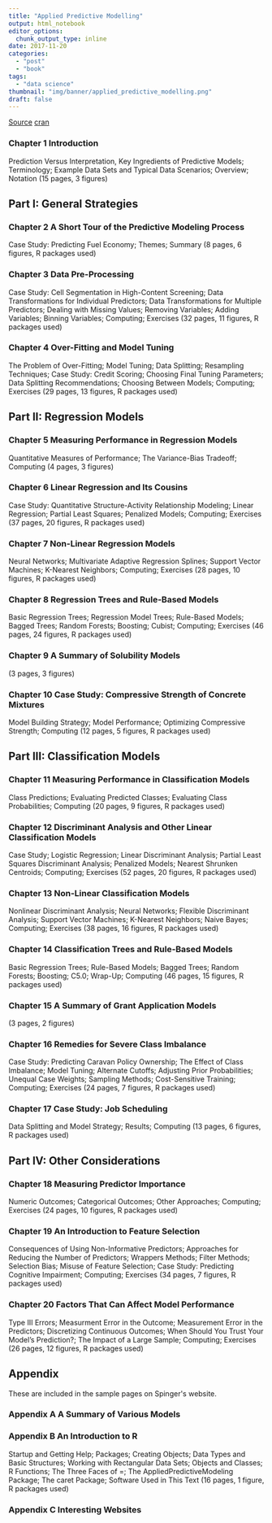 ```yaml
---
title: "Applied Predictive Modelling"
output: html_notebook
editor_options: 
  chunk_output_type: inline
date: 2017-11-20
categories:
  - "post"
  - "book"
tags: 
  - "data science"
thumbnail: "img/banner/applied_predictive_modelling.png"
draft: false
---
```


[Source](http://appliedpredictivemodeling.com)
[cran](https://cran.r-project.org/web/packages/AppliedPredictiveModeling/index.html)


### Chapter 1 Introduction

Prediction Versus Interpretation, Key Ingredients of Predictive Models; Terminology; Example Data Sets and Typical Data Scenarios; Overview; Notation (15 pages, 3 figures)
## Part I: General Strategies

### Chapter 2 A Short Tour of the Predictive Modeling Process

Case Study: Predicting Fuel Economy; Themes; Summary (8 pages, 6 figures, R packages used)

### Chapter 3 Data Pre-Processing

Case Study: Cell Segmentation in High-Content Screening; Data Transformations for Individual Predictors; Data Transformations for Multiple Predictors; Dealing with Missing Values; Removing Variables; Adding Variables; Binning Variables; Computing; Exercises (32 pages, 11 figures, R packages used)

### Chapter 4 Over-Fitting and Model Tuning

The Problem of Over-Fitting; Model Tuning; Data Splitting; Resampling Techniques; Case Study: Credit Scoring; Choosing Final Tuning Parameters; Data Splitting Recommendations; Choosing Between Models; Computing; Exercises (29 pages, 13 figures, R packages used)

## Part II: Regression Models

### Chapter 5 Measuring Performance in Regression Models

Quantitative Measures of Performance; The Variance-Bias Tradeoff; Computing (4 pages, 3 figures)

### Chapter 6 Linear Regression and Its Cousins

Case Study: Quantitative Structure-Activity Relationship Modeling; Linear Regression; Partial Least Squares; Penalized Models; Computing; Exercises (37 pages, 20 figures, R packages used)

### Chapter 7 Non-Linear Regression Models

Neural Networks; Multivariate Adaptive Regression Splines; Support Vector Machines; K-Nearest Neighbors; Computing; Exercises (28 pages, 10 figures, R packages used)

### Chapter 8 Regression Trees and Rule-Based Models

Basic Regression Trees; Regression Model Trees; Rule-Based Models; Bagged Trees; Random Forests; Boosting; Cubist; Computing; Exercises (46 pages, 24 figures, R packages used)
### Chapter 9 A Summary of Solubility Models

(3 pages, 3 figures)

### Chapter 10 Case Study: Compressive Strength of Concrete Mixtures

Model Building Strategy; Model Performance; Optimizing Compressive Strength; Computing (12 pages, 5 figures, R packages used)

## Part III: Classification Models

### Chapter 11 Measuring Performance in Classification Models

Class Predictions; Evaluating Predicted Classes; Evaluating Class Probabilities; Computing (20 pages, 9 figures, R packages used)

### Chapter 12 Discriminant Analysis and Other Linear Classification Models

Case Study; Logistic Regression; Linear Discriminant Analysis; Partial Least Squares Discriminant Analysis; Penalized Models; Nearest Shrunken Centroids; Computing; Exercises (52 pages, 20 figures, R packages used)

### Chapter 13 Non-Linear Classification Models

Nonlinear Discriminant Analysis; Neural Networks; Flexible Discriminant Analysis; Support Vector Machines; K-Nearest Neighbors; Naive Bayes; Computing; Exercises (38 pages, 16 figures, R packages used)

### Chapter 14 Classification Trees and Rule-Based Models

Basic Regression Trees; Rule-Based Models; Bagged Trees; Random Forests; Boosting; C5.0; Wrap-Up; Computing (46 pages, 15 figures, R packages used)

### Chapter 15 A Summary of Grant Application Models

(3 pages, 2 figures)

### Chapter 16 Remedies for Severe Class Imbalance

Case Study: Predicting Caravan Policy Ownership; The Effect of Class Imbalance; Model Tuning; Alternate Cutoffs; Adjusting Prior Probabilities; Unequal Case Weights; Sampling Methods; Cost-Sensitive Training; Computing; Exercises (24 pages, 7 figures, R packages used)

### Chapter 17 Case Study: Job Scheduling

Data Splitting and Model Strategy; Results; Computing (13 pages, 6 figures, R packages used)

## Part IV: Other Considerations

### Chapter 18 Measuring Predictor Importance

Numeric Outcomes; Categorical Outcomes; Other Approaches; Computing; Exercises (24 pages, 10 figures, R packages used)

### Chapter 19 An Introduction to Feature Selection

Consequences of Using Non-Informative Predictors; Approaches for Reducing the Number of Predictors; Wrappers Methods; Filter Methods; Selection Bias; Misuse of Feature Selection; Case Study: Predicting Cognitive Impairment; Computing; Exercises (34 pages, 7 figures, R packages used)

### Chapter 20 Factors That Can Affect Model Performance

Type III Errors; Measurment Error in the Outcome; Measurement Error in the Predictors; Discretizing Continuous Outcomes; When Should You Trust Your Model’s Prediction?; The Impact of a Large Sample; Computing; Exercises (26 pages, 12 figures, R packages used)

## Appendix

These are included in the sample pages on Spinger's website. 

### Appendix A A Summary of Various Models
### Appendix B An Introduction to R

Startup and Getting Help; Packages; Creating Objects; Data Types and Basic Structures; Working with Rectangular Data Sets; Objects and Classes; R Functions; The Three Faces of =; The AppliedPredictiveModeling Package; The caret Package; Software Used in This Text (16 pages, 1 figure, R packages used) 

### Appendix C Interesting Websites